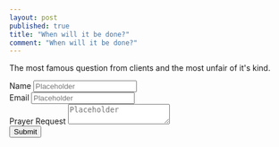```yaml
---
layout: post
published: true
title: "When will it be done?"
comment: "When will it be done?"
---
```


The most famous question from clients and the most unfair of it's kind.

<div class="container-fluid">
  <div class="row-fluid">
    <span class="span12">   
    <form method="post" action="https://formend.com/f/0faf398f2c" enctype="multipart/form-data" role="form">
    <div class="form-group">
	<input type="hidden" name="em-0faf398f2c">
      <label class="control-label">Name</label>
      <input class="textinput form-control" type="text" name="" placeholder="Placeholder">
     </div>
     <div class="form-group">
      <label class="control-label">Email</label>
      <input class="textinput form-control" type="text" placeholder="Placeholder" name="">
      </div>
      <div class="form-group">
      <label class="control-label">Prayer Request</label>
      <textarea placeholder="Placeholder" name="" class="form-control"></textarea>
      </div>
      <input class="btn btn-primary" type="submit" value="Submit" type="submit">
      </form>
    </span>
  </div>
</div>